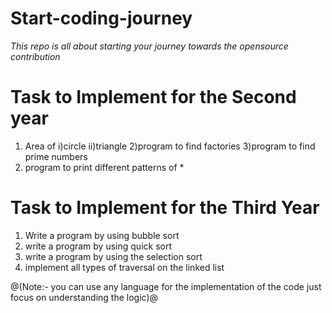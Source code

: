 # Start-coding-journey
*This repo is all about  starting  your journey towards the opensource contribution*

# Task to Implement for the Second year
1) Area of 
    i)circle
   ii)triangle
2)program to find  factories
3)program to find prime numbers
4) program to print different patterns of *

# Task to Implement for the Third Year 
1)  Write a program  by using bubble sort
2)  write a program by using quick sort
3)  write a program by  using the selection sort
4)  implement all types   of traversal on the linked list


@(Note:- you can use any language for the implementation of the code just focus on understanding the logic)@
